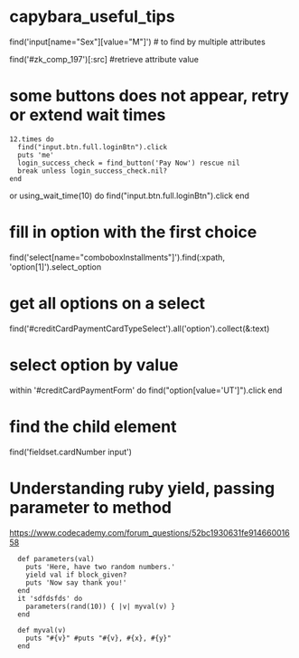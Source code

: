 # capybara_useful_tips

find('input[name="Sex"][value="M"]') # to find by multiple attributes

find('#zk_comp_197')[:src] #retrieve attribute value

# some buttons does not appear, retry or extend wait times
    12.times do
      find("input.btn.full.loginBtn").click
      puts 'me'
      login_success_check = find_button('Pay Now') rescue nil
      break unless login_success_check.nil?
    end

or
    using_wait_time(10) do
      find("input.btn.full.loginBtn").click
    end

# fill in option with the first choice
find('select[name="comboboxInstallments"]').find(:xpath, 'option[1]').select_option

# get all options on a select
find('#creditCardPaymentCardTypeSelect').all('option').collect(&:text)
# select option by value
within '#creditCardPaymentForm' do
  find("option[value='UT']").click
end

# find the child element
find('fieldset.cardNumber input')

# Understanding ruby yield, passing parameter to method
https://www.codecademy.com/forum_questions/52bc1930631fe91466001658
```
  def parameters(val)
    puts 'Here, have two random numbers.'
    yield val if block_given?
    puts 'Now say thank you!'
  end
  it 'sdfdsfds' do
    parameters(rand(10)) { |v| myval(v) }
  end

  def myval(v)
    puts "#{v}" #puts "#{v}, #{x}, #{y}"
  end
```
